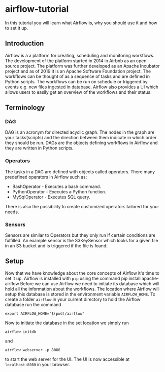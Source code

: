 # airflow-tutorial
In this tutorial you will learn what Airflow is, why you should use it and how to set it up.

## Introduction

Airflow is a a platform for creating, scheduling and monitoring workflows. The development of the platform started in 2014 in Airbnb as an open source project. The platform was further developed as an Apache Incubator project and as of 2019 it is an Apache Software Foundation project. The workflows can be thought of as a sequence of tasks and are defined in Python scripts. The workflows can be run on schedule or triggered by events e.g. new files ingested in database. Airflow also provides a UI which allows users to easily get an overview of the workflows and their status.

## Terminology

### DAG

DAG is an acronym for directed acyclic graph. The nodes in the graph are your tasks(scripts) and the direction between them indicate in which order they should be run. 
DAGs are the objects defining workflows in Airflow and they are written in Python scripts.

### Operators

The tasks in a DAG are defined with objects called operators. There many predefined operators in Airflow such as:

* BashOperator - Executes a bash command.
* PythonOperator - Executes a Python function.
* MySqlOperator - Executes SQL query.

There is also the possibility to create customized operators tailored for your needs.

### Sensors

Sensors are similar to Operators but they only run if certain conditions are fulfilled. An example sensor is the S3KeySensor which looks for a given file in an S3 bucket and is triggered if the file is found.

## Setup

Now that we have knowledge about the core concepts of Airflow it's time to set it up. Airflow is installed with `pip` using the command 
    pip install apache-airflow
Before we can use Airflow we need to initiate its database which will hold all the information about the workflows. The location where Airflow will setup this database is stored in the environment variable `AIRFLOW_HOME`. To create a folder `airflow` in your current directory to hold the Airflow database run the command

    export AIRFLOW_HOME="$(pwd)/airflow"

Now to initiate the database in the set location we simply run

    airflow initdb
and 

    airflow webserver -p 8080
to start the web server for the UI. The UI is now accessible at `localhost:8080` in your browser.
    

